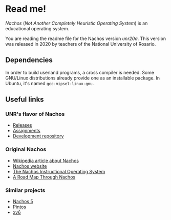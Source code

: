 # Read me!

*Nachos* (*Not Another Completely Heuristic Operating System*) is an
educational operating system.

You are reading the readme file for the Nachos version *unr20a*. This version
was released in 2020 by teachers of the National University of Rosario.


## Dependencies

In order to build userland programs, a cross compiler is needed.  Some
GNU/Linux distributions already provide one as an installable package.
In Ubuntu, it's named `gcc-mipsel-linux-gnu`.


## Useful links

### UNR's flavor of Nachos

* [Releases](https://svn.dcc.fceia.unr.edu.ar/svn/lcc/R-412/Public/nachos/)
* [Assignments](https://svn.dcc.fceia.unr.edu.ar/svn/lcc/R-412/Public/prácticas/)
* [Development repository](https://git.dcc.fceia.unr.edu.ar/so2/nachos-base)

### Original Nachos

* [Wikipedia article about Nachos](https://en.wikipedia.org/wiki/Not_Another_Completely_Heuristic_Operating_System)
* [Nachos website](http://homes.cs.washington.edu/~tom/nachos/)
* [The Nachos Instructional Operating System](http://lazowska.cs.washington.edu/nachos.pdf)
* [A Road Map Through Nachos](https://users.cs.duke.edu/~narten/110/nachos/main/main.html)

### Similar projects

* [Nachos 5](https://people.eecs.berkeley.edu/~kubitron/courses/cs162-F05/Nachos/walk/walk.html)
* [Pintos](http://www.scs.stanford.edu/11wi-cs140/reference/index.html)
* [xv6](https://pdos.csail.mit.edu/6.828/2017/xv6.html)
